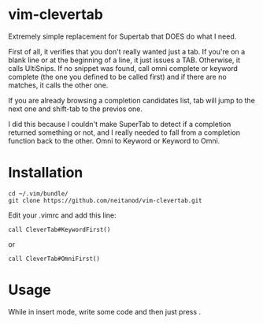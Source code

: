 vim-clevertab
=============

Extremely simple replacement for Supertab that DOES do what I need.

First of all, it verifies that you don't really wanted just a tab.
If you're on a blank line or at the beginning of a line, it just 
issues a TAB.
Otherwise, it calls UltiSnips.  If no snippet was found, call omni 
complete or keyword complete (the one you defined to be called first) 
and if there are no matches, it calls the other one.

If you are already browsing a completion candidates list, tab will jump
to the next one and shift-tab to the previos one.

I did this because I couldn't make SuperTab to detect if a completion
returned something or not, and I really needed to fall from a completion
function back to the other.  Omni to Keyword or Keyword to Omni.


Installation
============

    cd ~/.vim/bundle/
    git clone https://github.com/neitanod/vim-clevertab.git
    
Edit your .vimrc and add this line:
   
    call CleverTab#KeywordFirst()

or 
    
    call CleverTab#OmniFirst()


Usage
=====

While in insert mode, write some code and then just press <Tab>.
